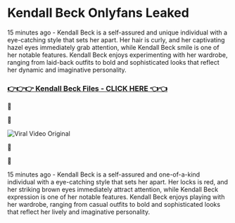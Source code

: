# Kendall Beck Onlyfans Leaked

<p>15 minutes ago - Kendall Beck is a self-assured and unique individual with a eye-catching style that sets her apart. Her hair is curly, and her captivating hazel eyes immediately grab attention, while Kendall Beck smile is one of her notable features. Kendall Beck enjoys experimenting with her wardrobe, ranging from laid-back outfits to bold and sophisticated looks that reflect her dynamic and imaginative personality.</p><p>
<h3><a href="https://fansleaks.com-getfree.pro/kendall-beck" rel="nofollow">👉👉👉 Kendall Beck Files - CLICK HERE 👈👈</a></h3>
<p>🔻</p>
<p>🔻</p> <p>
<a href="https://fansleaks.com-getfree.pro/kendall-beck" rel="nofollow"><img src="https://i.imgur.com/0ZbtXZ5.gif" alt="Viral Video Original" style="max-width: 100%; display: inline-block;" data-target="animated-image.originalImage"></a>
<p>🔻</p>
<p>🔻</p> <p>15 minutes ago - Kendall Beck is a self-assured and one-of-a-kind individual with a eye-catching style that sets her apart. Her locks is red, and her striking brown eyes immediately attract attention, while Kendall Beck expression is one of her notable features. Kendall Beck enjoys playing with her wardrobe, ranging from casual outfits to bold and sophisticated looks that reflect her lively and imaginative personality.</p>